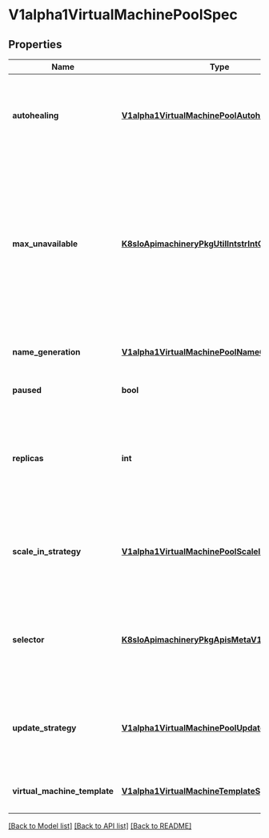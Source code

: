 # V1alpha1VirtualMachinePoolSpec

## Properties
Name | Type | Description | Notes
------------ | ------------- | ------------- | -------------
**autohealing** | [**V1alpha1VirtualMachinePoolAutohealingStrategy**](V1alpha1VirtualMachinePoolAutohealingStrategy.md) | Autohealing specifies when a VMpool should replace a failing VM with a reprovisioned instance | [optional] 
**max_unavailable** | [**K8sIoApimachineryPkgUtilIntstrIntOrString**](K8sIoApimachineryPkgUtilIntstrIntOrString.md) | (Defaults to 100%) Integer or string pointer, that when set represents either a percentage or number of VMs in a pool that can be unavailable (ready condition false) at a time during automated update. | [optional] 
**name_generation** | [**V1alpha1VirtualMachinePoolNameGeneration**](V1alpha1VirtualMachinePoolNameGeneration.md) | Options for the name generation in a pool. | [optional] 
**paused** | **bool** | Indicates that the pool is paused. | [optional] 
**replicas** | **int** | Number of desired pods. This is a pointer to distinguish between explicit zero and not specified. Defaults to 1. | [optional] 
**scale_in_strategy** | [**V1alpha1VirtualMachinePoolScaleInStrategy**](V1alpha1VirtualMachinePoolScaleInStrategy.md) | ScaleInStrategy specifies how the VMPool controller manages scaling in VMs within a VMPool | [optional] 
**selector** | [**K8sIoApimachineryPkgApisMetaV1LabelSelector**](K8sIoApimachineryPkgApisMetaV1LabelSelector.md) | Label selector for pods. Existing Poolss whose pods are selected by this will be the ones affected by this deployment. | 
**update_strategy** | [**V1alpha1VirtualMachinePoolUpdateStrategy**](V1alpha1VirtualMachinePoolUpdateStrategy.md) | UpdateStrategy specifies how the VMPool controller manages updating VMs within a VMPool | [optional] 
**virtual_machine_template** | [**V1alpha1VirtualMachineTemplateSpec**](V1alpha1VirtualMachineTemplateSpec.md) | Template describes the VM that will be created. | 

[[Back to Model list]](../README.md#documentation-for-models) [[Back to API list]](../README.md#documentation-for-api-endpoints) [[Back to README]](../README.md)


